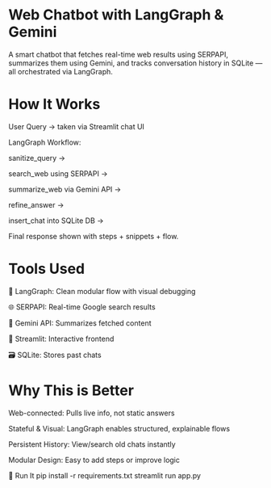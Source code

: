 # Web Chatbot with LangGraph & Gemini
A smart chatbot that fetches real-time web results using SERPAPI, summarizes them using Gemini, and tracks conversation history in SQLite — all orchestrated via LangGraph.

# How It Works
User Query → taken via Streamlit chat UI

LangGraph Workflow:

sanitize_query ->

search_web using SERPAPI ->

summarize_web via Gemini API ->

refine_answer ->

insert_chat into SQLite DB -> 

Final response shown with steps + snippets + flow.

# Tools Used

🧠 LangGraph: Clean modular flow with visual debugging

🌐 SERPAPI: Real-time Google search results

🔎 Gemini API: Summarizes fetched content

💬 Streamlit: Interactive frontend

🗃 SQLite: Stores past chats

# Why This is Better

Web-connected: Pulls live info, not static answers

Stateful & Visual: LangGraph enables structured, explainable flows

Persistent History: View/search old chats instantly

Modular Design: Easy to add steps or improve logic

🧪 Run It
pip install -r requirements.txt
streamlit run app.py







